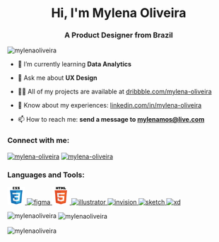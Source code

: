 <h1 align="center">Hi, I'm Mylena Oliveira</h1>
<h3 align="center">A Product Designer from Brazil</h3>

<p align="left"> <img src="https://komarev.com/ghpvc/?username=mylenaoliveira&label=Profile%20views&color=020202&style=flat" alt="mylenaoliveira" /> </p>

- 🌱 I’m currently learning **Data Analytics**

- 💬 Ask me about **UX Design**

- 👨‍💻 All of my projects are available at [dribbble.com/mylena-oliveira](https://dribbble.com/mylena-oliveira)

- 📄 Know about my experiences: [linkedin.com/in/mylena-oliveira](linkedin.com/in/mylena-oliveira)

- 📫 How to reach me: **send a message to mylenamos@live.com**

<h3 align="left">Connect with me:</h3>
<p align="left">
<a href="https://linkedin.com/in/mylena-oliveira" target="blank"><img align="center" src="https://raw.githubusercontent.com/rahuldkjain/github-profile-readme-generator/master/src/images/icons/Social/linked-in-alt.svg" alt="mylena-oliveira" height="30" width="40" /></a>
<a href="https://dribbble.com/mylena-oliveira" target="blank"><img align="center" src="https://raw.githubusercontent.com/rahuldkjain/github-profile-readme-generator/master/src/images/icons/Social/dribbble.svg" alt="mylena-oliveira" height="30" width="40" /></a>
</p>

<h3 align="left">Languages and Tools:</h3>
<p align="left"> <a href="https://www.w3schools.com/css/" target="_blank" rel="noreferrer"> <img src="https://raw.githubusercontent.com/devicons/devicon/master/icons/css3/css3-original-wordmark.svg" alt="css3" width="40" height="40"/> </a> <a href="https://www.figma.com/" target="_blank" rel="noreferrer"> <img src="https://www.vectorlogo.zone/logos/figma/figma-icon.svg" alt="figma" width="40" height="40"/> </a> <a href="https://www.w3.org/html/" target="_blank" rel="noreferrer"> <img src="https://raw.githubusercontent.com/devicons/devicon/master/icons/html5/html5-original-wordmark.svg" alt="html5" width="40" height="40"/> </a> <a href="https://www.adobe.com/in/products/illustrator.html" target="_blank" rel="noreferrer"> <img src="https://www.vectorlogo.zone/logos/adobe_illustrator/adobe_illustrator-icon.svg" alt="illustrator" width="40" height="40"/> </a> <a href="https://www.invisionapp.com/" target="_blank" rel="noreferrer"> <img src="https://www.vectorlogo.zone/logos/invisionapp/invisionapp-icon.svg" alt="invision" width="40" height="40"/> </a> <a href="https://www.sketch.com/" target="_blank" rel="noreferrer"> <img src="https://www.vectorlogo.zone/logos/sketchapp/sketchapp-icon.svg" alt="sketch" width="40" height="40"/> </a> <a href="https://www.adobe.com/products/xd.html" target="_blank" rel="noreferrer"> <img src="https://cdn.worldvectorlogo.com/logos/adobe-xd.svg" alt="xd" width="40" height="40"/> </a> </p>

<p><img align="left" src="https://github-readme-stats.vercel.app/api/top-langs?username=mylenaoliveira&show_icons=true&theme=dark&text_color=ffffff&locale=en&layout=compact" alt="mylenaoliveira" /></p>

<p>&nbsp;<img align="center" src="https://github-readme-stats.vercel.app/api?username=mylenaoliveira&show_icons=true&theme=dark&text_color=ffffff&locale=en" alt="mylenaoliveira" /></p>

<p><img align="center" src="https://github-readme-streak-stats.herokuapp.com/?user=mylenaoliveira&theme=dark" alt="mylenaoliveira" /></p>
